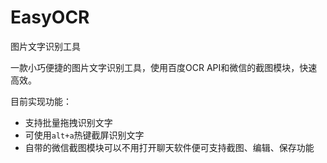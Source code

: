 # EasyOCR
图片文字识别工具

一款小巧便捷的图片文字识别工具，使用百度OCR API和微信的截图模块，快速高效。

目前实现功能：

+ 支持批量拖拽识别文字
+ 可使用`alt+a`热键截屏识别文字
+ 自带的微信截图模块可以不用打开聊天软件便可支持截图、编辑、保存功能

